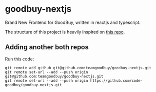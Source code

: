 # goodbuy-nextjs

Brand New Frontend for GoodBuy, written in reactjs and typescript.

The structure of this project is heavily inspired on [this repo](https://github.com/reck1ess/next-realworld-example-app).

## Adding another both repos

Run this code:

```
git remote add github git@github.com:teamgoodbuy/goodbuy-nextjs.git
git remote set-url --add --push origin git@github.com:teamgoodbuy/goodbuy-nextjs.git
git remote set-url --add --push origin https://github.com/code-goodbuy/goodbuy-nextjs.git
```
